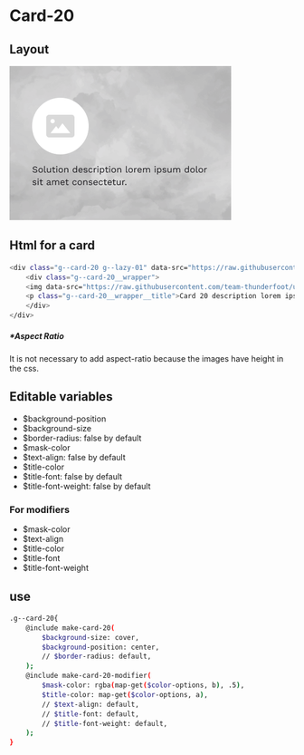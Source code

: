 # Card-20

## Layout

![alt text][card-20]

[card-20]: /src/img/global-components/card/card-20.png

## Html for a card

```sh
<div class="g--card-20 g--lazy-01" data-src="https://raw.githubusercontent.com/team-thunderfoot/ui/main/src/img/global-components/card/card-bg-placeholder.jpg">
    <div class="g--card-20__wrapper">
    <img data-src="https://raw.githubusercontent.com/team-thunderfoot/ui/main/src/img/global-components/card/card-img-placeholder.png" src="/src/img/global-components/placeholder.jpg" alt="alt text" class="g--card-20__wrapper__media g--lazy-01">
    <p class="g--card-20__wrapper__title">Card 20 description lorem ipsum dolor sit amet consectetur.</p>
    </div>
</div>
```

##### \*Aspect Ratio

It is not necessary to add aspect-ratio because the images have height in the css.

## Editable variables

- $background-position
- $background-size
- $border-radius: false by default
- $mask-color
- $text-align: false by default
- $title-color
- $title-font: false by default
- $title-font-weight: false by default

### For modifiers

- $mask-color
- $text-align
- $title-color
- $title-font
- $title-font-weight

## use

```sh
.g--card-20{
    @include make-card-20(
        $background-size: cover,
        $background-position: center,
        // $border-radius: default,
    );
    @include make-card-20-modifier(
        $mask-color: rgba(map-get($color-options, b), .5),
        $title-color: map-get($color-options, a),
        // $text-align: default,
        // $title-font: default,
        // $title-font-weight: default,
    );
}
```
